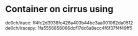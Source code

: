 # Container on cirrus using

de0ch/irace: ff4fc2d3938fc426a403b44be3aa001062da0512
de0ch/iracepy: 1fa5556858066dcf17dc6a8ecc4f6f37f4f49ff5
